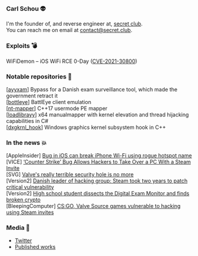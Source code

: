 ### Carl Schou 👽

I'm the founder of, and reverse engineer at, [secret club](https://secret.club).  
You can reach me on email at contact@secret.club.

### Exploits 💣
WiFiDemon – iOS WiFi RCE 0-Day ([CVE-2021-30800](https://support.apple.com/en-us/HT212601))

### Notable repositories 🤖

[[ayyxam](https://github.com/vmcall/ayyxam)] Bypass for a Danish exam surveillance tool, which made the government retract it  
[[bottleye](https://secret.club/2020/07/06/bottleye.html)] BattlEye client emulation  
[[nt-mapper](https://github.com/vmcall/nt-mapper)] C++17 usermode PE mapper  
[[loadlibrayy](https://github.com/vmcall/loadlibrayy)] x64 manualmapper with kernel elevation and thread hijacking capabilities in C#  
[[dxgkrnl_hook](https://github.com/vmcall/dxgkrnl_hook)] Windows graphics kernel subsystem hook in C++ 

### In the news 💥
[AppleInsider] [Bug in iOS can break iPhone Wi-Fi using rogue hotspot name](https://appleinsider.com/articles/21/06/19/bug-in-ios-can-break-iphone-wi-fi-using-rogue-hotspot-name)  
[VICE] [‘Counter Strike’ Bug Allows Hackers to Take Over a PC With a Steam Invite](https://www.vice.com/en/article/dyvgej/counter-strike-bug-allows-hackers-to-take-over-a-pc-with-a-steam-invite)  
[SVG] [Valve's really terrible security hole is no more](https://www.svg.com/388097/valves-really-terrible-security-hole-is-no-more/)  
[Version2] [Danish leader of hacking group: Steam took two years to patch critical vulnerability](https://www.version2.dk/artikel/dansk-leder-hackergruppe-steam-var-to-aar-at-lukke-gabende-sikkerhedshul-halvt-1092628)  
[Version2] [High school student dissects the Digital Exam Monitor and finds broken crypto](https://www.version2.dk/artikel/gymnasieelev-piller-digitale-proevevagt-hinanden-finder-90er-kryptering-1087824)  
[BleepingComputer] [CS:GO, Valve Source games vulnerable to hacking using Steam invites](https://www.bleepingcomputer.com/news/security/cs-go-valve-source-games-vulnerable-to-hacking-using-steam-invites/)  


### Media 👻
- [Twitter](https://twitter.com/vm_call)
- [Published works](https://secret.club/author/vmcall)
